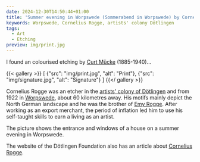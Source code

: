 ```yaml
---
date: 2024-12-30T14:50:44+01:00
title: 'Summer evening in Worpswede (Sommerabend in Worpswede) by Cornelius Rogge (1874 - 1936)'
keywords: Worpswede, Cornelius Rogge, artists' colony Dötlingen
tags:
  - Art
  - Etching
preview: img/print.jpg
---
```


I found an colourised etching by [Curt Mücke](https://de.wikipedia.org/wiki/Curt_M%C3%BCcke) (1885-1940)...
<!--more-->

{{< gallery >}}
[
  {"src": "img/print.jpg", "alt": "Print"},
  {"src": "img/signature.jpg", "alt": "Signature"}
]
{{</ gallery >}}

Cornelius Rogge was an etcher in the [artists' colony of Dötlingen](https://de.wikipedia.org/wiki/K%C3%BCnstlerkolonie_D%C3%B6tlingen) and from 1922 in [Worpswede](https://de.wikipedia.org/wiki/Worpswede), about 60 kilometres away. His motifs mainly depict the North German landscape and he was the brother of [Emy Rogge](https://de.wikipedia.org/wiki/Emy_Rogge). After working as an export merchant, the period of inflation led him to use his self-taught skills to earn a living as an artist.

The picture shows the entrance and windows of a house on a summer evening in Worpswede.

The website of the Dötlingen Foundation also has an article about [Cornelius Rogge](http://www.kuenstlerkolonie-doetlingen.de/cornelius-rogge.html).
